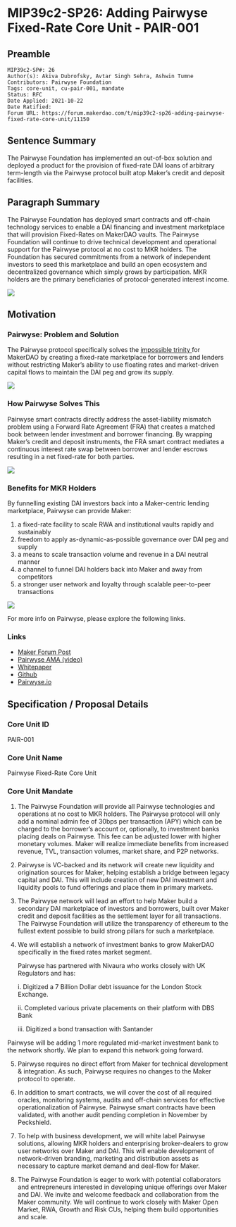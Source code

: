 # MIP39c2-SP26: Adding Pairwyse Fixed-Rate Core Unit - PAIR-001

## Preamble


```
MIP39c2-SP#: 26
Author(s): Akiva Dubrofsky, Avtar Singh Sehra, Ashwin Tumne
Contributors: Pairwyse Foundation
Tags: core-unit, cu-pair-001, mandate
Status: RFC
Date Applied: 2021-10-22
Date Ratified:
Forum URL: https://forum.makerdao.com/t/mip39c2-sp26-adding-pairwyse-fixed-rate-core-unit/11150
```

## Sentence Summary

The Pairwyse Foundation has implemented an out-of-box solution and deployed a product for the provision of fixed-rate DAI loans of arbitrary term-length via the Pairwyse protocol built atop Maker’s credit and deposit facilities.

## Paragraph Summary

The Pairwyse Foundation has deployed smart contracts and off-chain technology services to enable a DAI financing and investment marketplace that will provision Fixed-Rates on MakerDAO vaults. The Pairwyse Foundation will continue to drive technical development and operational support for the Pairwyse protocol at no cost to MKR holders. The Foundation has secured commitments from a network of independent investors to seed this marketplace and build an open ecosystem and decentralized governance which simply grows by participation. MKR holders are the primary beneficiaries of protocol-generated interest income.

![](https://github.com/makerdao/mips/blob/master/MIP39/MIP39c2-Subproposals/supporting_materials/MIP39c2-SP26/flowchart.png)

## Motivation

### Pairwyse: Problem and Solution

The Pairwyse protocol specifically solves the [impossible trinity ](https://en.wikipedia.org/wiki/Impossible_trinity)for MakerDAO by creating a fixed-rate marketplace for borrowers and lenders without restricting Maker’s ability to use floating rates and market-driven capital flows to maintain the DAI peg and grow its supply.

![](https://github.com/makerdao/mips/blob/master/MIP39/MIP39c2-Subproposals/supporting_materials/MIP39c2-SP26/trinity.png)

### How Pairwyse Solves This

Pairwyse smart contracts directly address the asset-liability mismatch problem using a Forward Rate Agreement (FRA) that creates a matched book between lender investment and borrower financing. By wrapping Maker’s credit and deposit instruments, the FRA smart contract mediates a continuous interest rate swap between borrower and lender escrows resulting in a net fixed-rate for both parties.

![](https://github.com/makerdao/mips/blob/master/MIP39/MIP39c2-Subproposals/supporting_materials/MIP39c2-SP26/pairwyse-fra-smart-contract.png)

### Benefits for MKR Holders

By funnelling existing DAI investors back into a Maker-centric lending marketplace, Pairwyse can provide Maker:

1. a fixed-rate facility to scale RWA and institutional vaults rapidly and sustainably
2. freedom to apply as-dynamic-as-possible governance over DAI peg and supply
3. a means to scale transaction volume and revenue in a DAI neutral manner
4. a channel to funnel DAI holders back into Maker and away from competitors
5. a stronger user network and loyalty through scalable peer-to-peer transactions

![](https://github.com/makerdao/mips/blob/master/MIP39/MIP39c2-Subproposals/supporting_materials/MIP39c2-SP26/benefits.png)

For more info on Pairwyse, please explore the following links.

### Links

* [Maker Forum Post](https://forum.makerdao.com/t/discussion-pairwyse-as-a-solution-for-fixed-rates-on-makerdao/10145)
* [Pairwyse AMA (video)](https://forum.makerdao.com/t/ama-fixed-rate-maker-vaults-with-pairwyse/10397/5)
* [Whitepaper](https://github.com/akiva-capital-holdings/pairwyse-smart-contracts/blob/master/doc/Pairwyse_Whitepaper_Early_Preview_Oct.6.2021.pdf)
* [Github](https://github.com/akiva-capital-holdings/pairwyse-smart-contracts)
* [Pairwyse.io](https://pairwyse.io/)

## Specification / Proposal Details

### Core Unit ID

PAIR-001

### Core Unit Name

Pairwyse Fixed-Rate Core Unit

### Core Unit Mandate

1. The Pairwyse Foundation will provide all Pairwyse technologies and operations at no cost to MKR holders. The Pairwyse protocol will only add a nominal admin fee of 30bps per transaction (APY) which can be charged to the borrower’s account or, optionally, to investment banks placing deals on Pairwyse. This fee can be adjusted lower with higher monetary volumes. Maker will realize immediate benefits from increased revenue, TVL, transaction volumes, market share, and P2P networks.

2. Pairwyse is VC-backed and its network will create new liquidity and origination sources for Maker, helping establish a bridge between legacy capital and DAI. This will include creation of new DAI investment and liquidity pools to fund offerings and place them in primary markets.

3. The Pairwyse network will lead an effort to help Maker build a secondary DAI marketplace of investors and borrowers, built over Maker credit and deposit facilities as the settlement layer for all transactions. The Pairwyse Foundation will utilize the transparency of ethereum to the fullest extent possible to build strong pillars for such a marketplace.

4. We will establish a network of investment banks to grow MakerDAO specifically in the fixed rates market segment.

     Pairwyse has partnered with Nivaura who works closely with UK Regulators and has:

   i. Digitized a 7 Billion Dollar debt issuance for the London Stock Exchange.

   ii. Completed various private placements on their platform with DBS Bank

   iii. Digitized a bond transaction with Santander

Pairwyse will be adding 1 more regulated mid-market investment bank to the network shortly. We plan to expand this network going forward.

5. Pairwyse requires no direct effort from Maker for technical development & integration. As such, Pairwyse requires no changes to the Maker protocol to operate.

6. In addition to smart contracts, we will cover the cost of all required oracles, monitoring systems, audits and off-chain services for effective operationalization of Pairwyse. Pairwyse smart contracts have been validated, with another audit pending completion in November by Peckshield.

7. To help with business development, we will white label Pairwyse solutions, allowing MKR holders and enterprising broker-dealers to grow user networks over Maker and DAI. This will enable development of network-driven branding, marketing and distribution assets as necessary to capture market demand and deal-flow for Maker.

8. The Pairwyse Foundation is eager to work with potential collaborators and entrepreneurs interested in developing unique offerings over Maker and DAI. We invite and welcome feedback and collaboration from the Maker community. We will continue to work closely with Maker Open Market, RWA, Growth and Risk CUs, helping them build opportunities and scale.